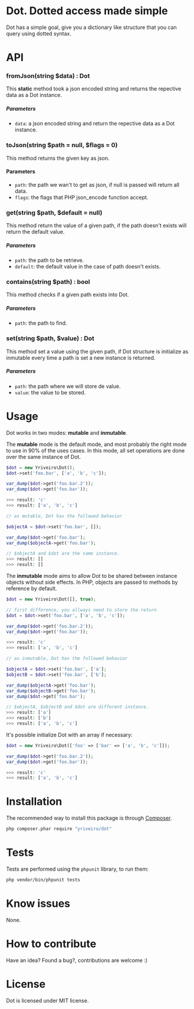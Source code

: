 # Dot. Dotted access made simple

Dot has a simple goal, give you a dictionary like structure that you can query using dotted syntax.

# API

### fromJson(string $data) : Dot

This **static** method took a json encoded string and returns the repective data as a Dot instance.

##### Parameters
* `data`: a json encoded string and return the repective data as a Dot instance.

### toJson(string $path = null, $flags = 0)

This method returns the given key as json.

#### Parameters

* `path`: the path we wan't to get as json, if null is passed will return all data.
* `flags`: the flags that PHP json_encode function accept.


### get(string $path, $default = null)

This method return the value of a given path, if the path doesn't exists will return the default value.

##### Parameters
* `path`: the path to be retrieve.
* `default`: the default value in the case of path doesn't exists.


### contains(string $path) : bool

This method checks if a given path exists into Dot.

##### Parameters
* `path`: the path to find.


### set(string $path, $value) : Dot

This method set a value using the given path, if Dot structure is initialize as inmutable every time a path is set a new instance is returned.

##### Parameters

* `path`: the path where we will store de value.
* `value`: the value to be stored.

# Usage

Dot works in two modes: **mutable** and **inmutable**.

The **mutable** mode is the default mode, and most probably the right mode to use in 90% of the uses cases. In this mode, all set operations are done over the same instance of Dot.

```php
$dot = new Yriveiro\Dot();
$dot->set('foo.bar', ['a', 'b', 'c']);

var_dump($dot->get('foo.bar.2'));
var_dump($dot->get('foo.bar'));

>>> result: 'c'
>>> result: ['a', 'b', 'c']

// as mutable, Dot has the followed behavior

$objectA = $dot->set('foo.bar', []);

var_dump($dot->get('foo.bar');
var_dump($objectA->get('foo.bar');

// $objectA and $dot are the same instance.
>>> result: []
>>> result: []
```

The **inmutable** mode aims to allow Dot to be shared between instance objects without side effects. In PHP, objects are passed to methods by reference by default.

```php
$dot = new Yriveiro\Dot([], true);

// first difference, you allways need to store the return
$dot = $dot->set('foo.bar', ['a', 'b', 'c']);

var_dump($dot->get('foo.bar.2'));
var_dump($dot->get('foo.bar'));

>>> result: 'c'
>>> result: ['a', 'b', 'c']

// as inmutable, Dot has the followed behavior

$objectA = $dot->set('foo.bar', ['a'];
$objectB = $dot->set('foo.bar', ['b'];

var_dump($objectA->get('foo.bar');
var_dump($objectB->get('foo.bar');
var_dump($dot->get('foo.bar');

// $objectA, $objectB and $dot are different instance.
>>> result: ['a']
>>> result: ['b']
>>> result: ['a', 'b', 'c']

```

It's possible initialize Dot with an array if necessary:

```php
$dot = new Yriveiro\Dot(['foo' => ['bar' => ['a', 'b', 'c']]);

var_dump($dot->get('foo.bar.2'));
var_dump($dot->get('foo.bar'));

>>> result: 'c'
>>> result: ['a', 'b', 'c']
```

# Installation

The recommended way to install this package is through [Composer](http://getcomposer.org/download/).

```sh
php composer.phar require "yriveiro/dot"
```

# Tests

Tests are performed using the `phpunit` library, to run them:

```sh
php vendor/bin/phpunit tests
```

# Know issues

None.

# How to contribute

Have an idea? Found a bug?, contributions are welcome :)

# License

Dot is licensed under MIT license.
